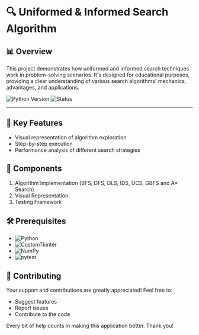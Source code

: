 # 🔍 Uniformed & Informed Search Algorithm

## 📊 Overview

This project demonstrates how uniformed and informed search techniques work in problem-solving scenarios. It's designed for educational purposes, providing a clear understanding of various search algorithms' mechanics, advantages, and applications.

![Python Version](https://img.shields.io/badge/Python-%3E%3D3.6-3776AB?style=for-the-badge&logo=python)
![Status](https://img.shields.io/badge/Status-Ongoing-orange?style=for-the-badge)

---

## 🌟 Key Features

- Visual representation of algorithm exploration
- Step-by-step execution
- Performance analysis of different search strategies

## 🧩 Components

1. Algorithm Implementation (BFS, DFS, DLS, IDS, UCS, GBFS and A* Search)
2. Visual Representation
3. Testing Framework

## 🛠️ Prerequisites

- ![Python](https://img.shields.io/badge/-Python-3776AB?style=flat-square&logo=python&logoColor=white)
- ![CustomTkinter](https://img.shields.io/badge/-CustomTkinter-FF6F00?style=flat-square&logo=tkinter&logoColor=white)
- ![NumPy](https://img.shields.io/badge/-NumPy-013243?style=flat-square&logo=numpy&logoColor=white)
- ![pytest](https://img.shields.io/badge/-pytest-0A9EDC?style=flat-square&logo=pytest&logoColor=white)

## 🤝 Contributing

Your support and contributions are greatly appreciated! Feel free to:

- Suggest features
- Report issues
- Contribute to the code

Every bit of help counts in making this application better. Thank you!
